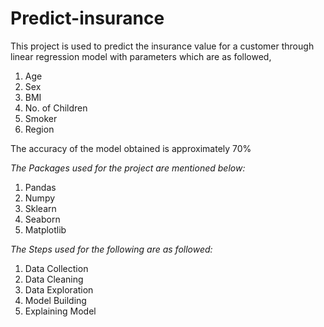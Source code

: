 # Predict-insurance

This project is used to predict the insurance value for a customer through linear regression model with parameters which are as followed, 
1. Age
2. Sex
3. BMI
4. No. of Children
5. Smoker 
6. Region

The accuracy of the model obtained is approximately 70%

*The Packages used for the project are mentioned below:*
1. Pandas
2. Numpy
3. Sklearn
4. Seaborn
5. Matplotlib


*The Steps used for the following are as followed:*

1.	Data Collection
2.	Data Cleaning
3.	Data Exploration
4.	Model Building
5.	Explaining Model

